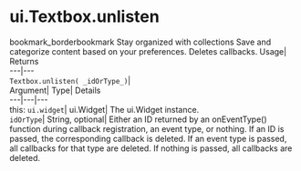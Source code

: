  
#  ui.Textbox.unlisten 
bookmark_borderbookmark Stay organized with collections  Save and categorize content based on your preferences.
Deletes callbacks. 
Usage| Returns  
---|---  
`Textbox.unlisten( _idOrType_)`|   
Argument|  Type| Details  
---|---|---  
this: `ui.widget`| ui.Widget| The ui.Widget instance.  
`idOrType`| String, optional| Either an ID returned by an onEventType() function during callback registration, an event type, or nothing. If an ID is passed, the corresponding callback is deleted. If an event type is passed, all callbacks for that type are deleted. If nothing is passed, all callbacks are deleted.  
